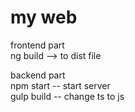 # my web
frontend part  
ng build --> to dist file  

backend part  
npm start -- start server  
gulp build -- change ts to js  

